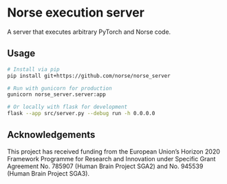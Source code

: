 # Norse execution server

A server that executes arbitrary PyTorch and Norse code.

## Usage

```bash
# Install via pip
pip install git+https://github.com/norse/norse_server

# Run with gunicorn for production
gunicorn norse_server.server:app

# Or locally with flask for development
flask --app src/server.py --debug run -h 0.0.0.0
```

## Acknowledgements

This project has received funding from the European Union’s Horizon 2020 Framework Programme for Research and Innovation under Specific Grant Agreement No. 785907 (Human Brain Project SGA2) and No. 945539 (Human Brain Project SGA3). 
